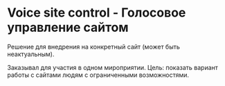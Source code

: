 # Voice site control - Голосовое управление сайтом
Решение для внедрения на конкретный сайт (может быть неактуальным).

Заказывал для участия в одном мироприятии.
Цель: показать вариант работы с сайтами людям с ограниченными возможностями.